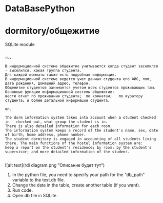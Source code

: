 # DataBasePython

# dormitory/общежитие 

SQLite module

```

ru.

В информационной системе общежитие учитываются когда студент заселился - выселился, какая группа студента.
Для каждой комнаты также есть подробная информация. 
В информационной системе ведется учет данных студента его ФИО, пол, дата рождения, домашний адрес, телефон. 
Общежитие студентов занимается учетом всех студентов проживающих там. Основные функции информационной системы общежитие:
вести отчет по проживанию студента;  по комнатам;   по куратору студента; и более детальной информации студента.

en.

The dorm information system takes into account when a student checked in - checked out, what group the student is in.
There is also detailed information for each room. 
The information system keeps a record of the student's name, sex, date of birth, home address, phone number. 
The student dormitory is engaged in accounting of all students living there. The main functions of the hostel information system are:
keep a report on the student's residence; by room; by the student's supervisor; and more detailed information of the student.


```
![alt text](rdi diagram.png "Описание будет тут")

1) In the python file, you need to specify your path for the "db_path" variable to the test.db file.
2) Сhange the data in the table, create another table (if you want).
3) Run code.
4) Open db file in SQLite. 
